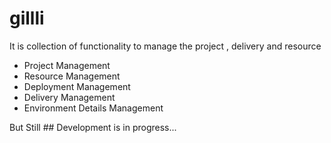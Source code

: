 # gillli
It is collection of functionality to manage the project , delivery and resource
* Project Management
* Resource Management
* Deployment Management
* Delivery Management
* Environment Details Management

But Still ## Development is in progress...
